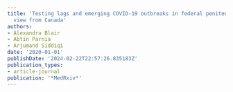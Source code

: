 ```yaml
---
title: 'Testing lags and emerging COVID-19 outbreaks in federal penitentiaries: A
  view from Canada'
authors:
- Alexandra Blair
- Abtin Parnia
- Arjumand Siddiqi
date: '2020-01-01'
publishDate: '2024-02-22T22:57:26.835183Z'
publication_types:
- article-journal
publication: '*MedRxiv*'
---
```

